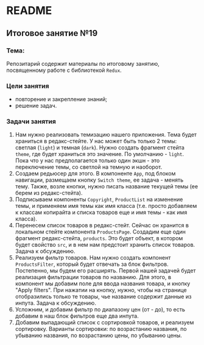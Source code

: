 # README

## Итоговое занятие №19

### Тема:

Репозитарий содержит материалы по итоговому занятию, посвященному работе с библиотекой `Redux`.

### Цели занятия
- повторение и закрепление знаний;
- решение задач.

### Задачи занятия
1. Нам нужно реализовать темизацию нашего приложения. Тема будет храниться в редакс-стейте. У нас может быть только 2 темы: светлая (`light`) и темная (`dark`). Нужно создать фрагмент стейта `theme`, где будет храниться это значение. По умолчанию - `light`. Пока что у нас предполагается только один экшн - это переключение темы, со светлой на темную и наоборот.
2. Создаем редьюсер для этого. В компоненте `App`, под блоком навигации, размещаем кнопку `Switch theme`, ее задача - менять тему. Также, возле кнопки, нужно писать название текущей темы (ее берем из редакс-стейта).
3. Подписываем компоненты `Copyright`, `ProductList` на изменение темы, и применяем имя темы как имя класса (т.е. просто добавляем к классам копирайта и списка товаров еще и имя темы - как имя класса).
4. Перенесем список товаров в редакс-стейт. Сейчас он хранится в локальном стейте компонента `ProductsPage`. Создадим еще один фрагмент редакс-стейта, `products`. Это будет объект, в котором будет свойство `src`, и в нем нам предстоит хранить список товаров. Задача к обсуждению.
5. Реализуем фильтр товаров. Нам нужно создать компонент `ProductsFilter`, который будет отвечать за блок фильтров. Постепенно, мы будем его расширять. Первой нашей задачей будет реализация фильтрации товаров по названию. Для этого, в компонент мы добавим поле для ввода названия товара, и кнопку "Apply filters". При нажатии на кнопку, нужно, чтобы на странице отобразились только те товары, чье название содержит данные из инпута. Задача к обсуждению.
6. Усложним, и добавим фильтр по диапазону цен (от - до), то есть добавим в наш блок фильтров еще два инпута.
7. Добавим выпадающий список с сортировкой товаров, и реализуем сортировку. Варианты сортировки: по возрастанию названия, по убыванию названия, по возрастанию цены, по убыванию цены.
